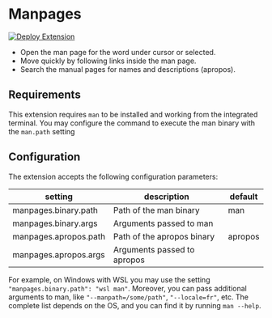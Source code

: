 # Manpages 

[![Deploy Extension](https://github.com/meronz/vscode.manpages/actions/workflows/publish.yml/badge.svg?branch=main)](https://github.com/meronz/vscode.manpages/actions/workflows/publish.yml)

+ Open the man page for the word under cursor or selected.
+ Move quickly by following links inside the man page.
+ Search the manual pages for names and descriptions (apropos).

## Requirements
This extension requires `man` to be installed and working from the integrated terminal.
You may configure the command to execute the man binary with the `man.path` setting 

## Configuration
The extension accepts the following configuration parameters:

setting                 | description                  | default
------------------------|------------------------------|----------
manpages.binary.path    | Path of the man binary       | man
manpages.binary.args    | Arguments passed to man      |
manpages.apropos.path   | Path of the apropos binary   | apropos
manpages.apropos.args   | Arguments passed to apropos  | 

For example, on Windows with WSL you may use the setting `"manpages.binary.path": "wsl man"`.
Moreover, you can pass additional arguments to man, like `"--manpath=/some/path"`, `"--locale=fr"`, etc. The complete list depends on the OS, and you can find it by running `man --help`.